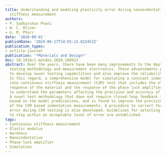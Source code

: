 ```yaml
---
title: Understanding and modeling plasticity error during nanoindentation with continuous
  stiffness measurement
authors:
- P. Sudharshan Phani
- W. C. Oliver
- G. M. Pharr
date: '2020-09-01'
publishDate: '2024-06-17T14:55:13.822453Z'
publication_types:
- article-journal
publication: '*Materials and Design*'
doi: 10.1016/j.matdes.2020.108923
abstract: Over the years, there have been many improvements to the depth sensing indentation
  testing methodology and measurement electronics. These advancements provide opportunities
  to develop novel testing capabilities and also improve the reliability of the measurements.
  In this regard, a comprehensive model for simulating a constant indentation strain
  rate continuous stiffness measurement (CSM) test that includes the elastic-plastic
  response of the material and the response of the phase lock amplifier (PLA) is developed
  to understand the parameters affecting the precision and accuracy of the measurements.
  A novel test methodology that does not require closed-loop feedback is developed
  based on the model predications, and is found to improve the precision and accuracy
  of the CSM based indentation measurements. A procedure to correct for the plasticity
  error during CSM testing is also developed. Guidelines for selecting test parameters
  to stay within an acceptable level of error are established.
tags:
- Continuous stiffness measurement
- Elastic modulus
- Hardness
- Nanoindentation
- Phase-lock amplifier
- Simulation
---
```

